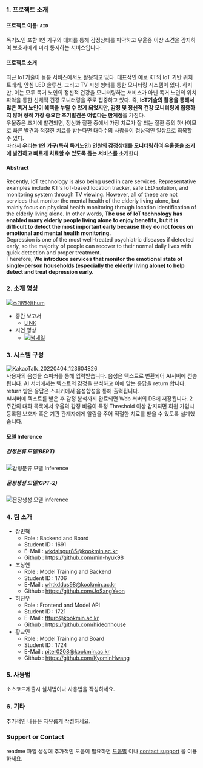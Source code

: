 ### 1. 프로젝트 소개

#### 프로젝트 이름: `AID`<br>

독거노인 포함 1인 가구와 대화를 통해 감정상태를 파악하고 우울증 이상 소견을 감지하여 보호자에게 미리 통지하는 서비스입니다.

#### 프로젝트 소개
최근 IoT기술이 돌봄 서비스에서도 활용되고 있다. 대표적인 예로 KT의 IoT 기반 위치 트래커, 안심 LED 솔루션, 그리고 TV 시청 형태를 통한 모니터링 시스템이 있다. 하지만, 이는 모두 독거 노인의 정신적 건강을 모니터링하는 서비스가 아닌 독거 노인의 위치 파악을 통한 신체적 건강 모니터링을 주로 집중하고 있다. 즉, **IoT기술의 활용을 통해서 많은 독거 노인이 혜택을 누릴 수 있게 되었지만, 감정 및 정신적 건강 모니터링에 집중하지 않아 정작 가장 중요한 조기발견은 어렵다는 한계점**을 가진다.<br>
우울증은 조기에 발견되면, 정신과 질환 중에서 가장 치료가 잘 되는 질환 중의 하나이므로 빠른 발견과 적절한 치료를 받는다면  대다수의 사람들이 정상적인 일상으로 회복할 수 있다.<br>
따라서 **우리는 1인 가구(특히 독거노인) 인원의 감정상태를 모니터링하여 우울증을 조기에 발견하고 빠르게 치료할 수 있도록 돕는 서비스를 소개**한다.

#### Abstract 
Recently, IoT technology is also being used in care services. Representative examples include KT's IoT-based location tracker, safe LED solution, and monitoring system through TV viewing. However, all of these are not services that monitor the mental health of the elderly living alone, but mainly focus on physical health monitoring through location identification of the elderly living alone. In other words, **The use of IoT technology has enabled many elderly people living alone to enjoy benefits, but it is difficult to detect the most important early because they do not focus on emotional and mental health monitoring.**<br>
Depression is one of the most well-treated psychiatric diseases if detected early, so the majority of people can recover to their normal daily lives with quick detection and proper treatment.<br>
Therefore, **We introduce services that monitor the emotional state of single-person households (especially the elderly living alone) to help detect and treat depression early.**

### 2. 소개 영상
[![소개영상thum](https://user-images.githubusercontent.com/28581473/169649749-3c6eb839-66e2-4fd5-9e34-4b6f70adb38b.png)](https://www.youtube.com/watch?v=Tgn2YCNgPzI)

+ 중간 보고서
  + [LINK](https://github.com/kookmin-sw/capstone-2022-12/blob/master/docs/%ED%8C%8012-%EC%A4%91%EA%B0%84%EB%B3%B4%EA%B3%A0%EC%84%9C.pdf)
+ 시연 영상
  + [![썸네일](https://user-images.githubusercontent.com/28581473/169649936-afff1f24-efbb-4c48-8036-4ff3d5f2d208.png)](https://www.youtube.com/watch?v=n1cOOWHSAmo)

### 3. 시스템 구성
![KakaoTalk_20220404_123604826](https://user-images.githubusercontent.com/28241676/161470384-fdd1ca6d-78a4-44cb-ada1-420356924ffc.png)<br>
사용자의 음성을 스피커를 통해 입력받습니다. 음성은 텍스트로 변환되어 AI서버에 전송됩니다. AI 서버에서는 텍스트의 감정을 분석하고 이에 맞는 응답을 return 합니다. return 받은 응답은 스피커에서 음성합성을 통해 출력됩니다.<br>
AI서버에 텍스트를 받은 후 감정 분석까지 완료되면 Web 서버의 DB에 저장됩니다. 2주간의 대화 목록에서 우울의 감정 비율이 특정 Threshold 이상 감지되면 회원 가입시 등록된 보호자 혹은 기관 관계자에게 알림을 주어 적절한 치료를 받을 수 있도록 설계했습니다.

#### 모델 Inference
##### 감정분류 모델(BERT)
![감정분류 모델 Inference](https://user-images.githubusercontent.com/28241676/161470389-2b143c87-e07d-4395-8484-8b5d584d2af5.gif)
##### 문장생성 모델(GPT-2)
![문장생성 모델 inference](https://user-images.githubusercontent.com/28241676/161470390-218ab7a2-354c-4303-a0c4-a971fb97e8af.gif)

### 4. 팀 소개

* 장민혁
  * Role : Backend and Board
  * Student ID : 1691
  * E-Mail : wkdalsgur85@kookmin.ac.kr
  * Github : https://github.com/min-hyuk98
* 조상연
  * Role : Model Training and Backend
  * Student ID : 1706
  * E-Mail : whtkddus98@kookmin.ac.kr
  * Github : https://github.com/JoSangYeon
* 허진우
  * Role : Frontend and Model API
  * Student ID : 1721
  * E-Mail : fffuro@kookmin.ac.kr
  * Github : https://github.com/hideonhouse
* 황교민
  * Role : Model Training and Board
  * Student ID : 1724
  * E-Mail : piter0208@kookmin.ac.kr
  * Github : https://github.com/KyominHwang

### 5. 사용법

소스코드제출시 설치법이나 사용법을 작성하세요.

### 6. 기타

추가적인 내용은 자유롭게 작성하세요.

### Support or Contact

readme 파일 생성에 추가적인 도움이 필요하면 [도움말](https://help.github.com/articles/about-readmes/) 이나 [contact support](https://github.com/contact) 을 이용하세요.
